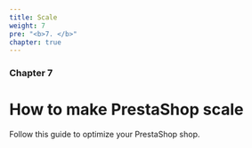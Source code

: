 ```yaml
---
title: Scale
weight: 7
pre: "<b>7. </b>"
chapter: true
---
```


### Chapter 7

# How to make PrestaShop scale

Follow this guide to optimize your PrestaShop shop.
